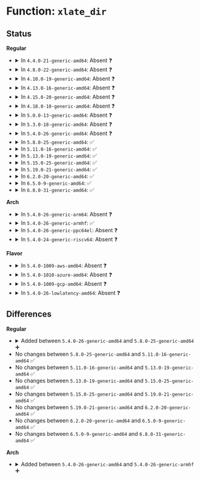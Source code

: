 # Function: <code>xlate_dir</code>

## Status
<b>Regular</b>
<ul>
<li>
<details>
<summary>In <code>4.4.0-21-generic-amd64</code>: Absent ❓</summary>

```json
{
  "name": "xlate_dir",
  "collision_type": "Unique Static",
  "inline_type": "Selective",
  "funcs": [
    {
      "addr": 18446744071581484736,
      "name": "xlate_dir",
      "external": false,
      "loc": "fs/proc/proc_sysctl.c:966",
      "file": "fs/proc/proc_sysctl.c",
      "inline": "not declared, inlined",
      "caller_inline": [],
      "caller_func": [
        "fs/proc/proc_sysctl.c:put_links",
        "fs/proc/proc_sysctl.c:sysctl_follow_link",
        "fs/proc/proc_sysctl.c:insert_header"
      ]
    }
  ],
  "symbols": [
    {
      "addr": 18446744071581484736,
      "name": "xlate_dir.isra.12",
      "section": ".text",
      "bind": "STB_LOCAL",
      "size": 84
    }
  ]
}
```
</details>
</li>
<li>
<details>
<summary>In <code>4.8.0-22-generic-amd64</code>: Absent ❓</summary>

```json
{
  "name": "xlate_dir",
  "collision_type": "Unique Static",
  "inline_type": "Selective",
  "funcs": [
    {
      "addr": 18446744071581669264,
      "name": "xlate_dir",
      "external": false,
      "loc": "fs/proc/proc_sysctl.c:972",
      "file": "fs/proc/proc_sysctl.c",
      "inline": "not declared, inlined",
      "caller_inline": [],
      "caller_func": [
        "fs/proc/proc_sysctl.c:put_links",
        "fs/proc/proc_sysctl.c:sysctl_follow_link",
        "fs/proc/proc_sysctl.c:insert_header"
      ]
    }
  ],
  "symbols": [
    {
      "addr": 18446744071581669264,
      "name": "xlate_dir.isra.13",
      "section": ".text",
      "bind": "STB_LOCAL",
      "size": 89
    }
  ]
}
```
</details>
</li>
<li>
<details>
<summary>In <code>4.10.0-19-generic-amd64</code>: Absent ❓</summary>

```json
{
  "name": "xlate_dir",
  "collision_type": "Unique Static",
  "inline_type": "Selective",
  "funcs": [
    {
      "addr": 18446744071581757488,
      "name": "xlate_dir",
      "external": false,
      "loc": "fs/proc/proc_sysctl.c:978",
      "file": "fs/proc/proc_sysctl.c",
      "inline": "not declared, inlined",
      "caller_inline": [],
      "caller_func": [
        "fs/proc/proc_sysctl.c:put_links",
        "fs/proc/proc_sysctl.c:sysctl_follow_link",
        "fs/proc/proc_sysctl.c:insert_header"
      ]
    }
  ],
  "symbols": [
    {
      "addr": 18446744071581757488,
      "name": "xlate_dir.isra.13",
      "section": ".text",
      "bind": "STB_LOCAL",
      "size": 89
    }
  ]
}
```
</details>
</li>
<li>
<details>
<summary>In <code>4.13.0-16-generic-amd64</code>: Absent ❓</summary>

```json
{
  "name": "xlate_dir",
  "collision_type": "Unique Static",
  "inline_type": "Selective",
  "funcs": [
    {
      "addr": 18446744071581811328,
      "name": "xlate_dir",
      "external": false,
      "loc": "fs/proc/proc_sysctl.c:1025",
      "file": "fs/proc/proc_sysctl.c",
      "inline": "not declared, inlined",
      "caller_inline": [],
      "caller_func": [
        "fs/proc/proc_sysctl.c:put_links",
        "fs/proc/proc_sysctl.c:sysctl_follow_link",
        "fs/proc/proc_sysctl.c:insert_header"
      ]
    }
  ],
  "symbols": [
    {
      "addr": 18446744071581811328,
      "name": "xlate_dir.isra.15",
      "section": ".text",
      "bind": "STB_LOCAL",
      "size": 97
    }
  ]
}
```
</details>
</li>
<li>
<details>
<summary>In <code>4.15.0-20-generic-amd64</code>: Absent ❓</summary>

```json
{
  "name": "xlate_dir",
  "collision_type": "Unique Static",
  "inline_type": "Selective",
  "funcs": [
    {
      "addr": 18446744071581960880,
      "name": "xlate_dir",
      "external": false,
      "loc": "fs/proc/proc_sysctl.c:1026",
      "file": "fs/proc/proc_sysctl.c",
      "inline": "not declared, inlined",
      "caller_inline": [],
      "caller_func": [
        "fs/proc/proc_sysctl.c:put_links",
        "fs/proc/proc_sysctl.c:sysctl_follow_link",
        "fs/proc/proc_sysctl.c:insert_header"
      ]
    }
  ],
  "symbols": [
    {
      "addr": 18446744071581960880,
      "name": "xlate_dir.isra.15",
      "section": ".text",
      "bind": "STB_LOCAL",
      "size": 97
    }
  ]
}
```
</details>
</li>
<li>
<details>
<summary>In <code>4.18.0-10-generic-amd64</code>: Absent ❓</summary>

```json
{
  "name": "xlate_dir",
  "collision_type": "Unique Static",
  "inline_type": "Selective",
  "funcs": [
    {
      "addr": 18446744071582145232,
      "name": "xlate_dir",
      "external": false,
      "loc": "fs/proc/proc_sysctl.c:1028",
      "file": "fs/proc/proc_sysctl.c",
      "inline": "not declared, inlined",
      "caller_inline": [],
      "caller_func": [
        "fs/proc/proc_sysctl.c:put_links",
        "fs/proc/proc_sysctl.c:sysctl_follow_link",
        "fs/proc/proc_sysctl.c:insert_header"
      ]
    }
  ],
  "symbols": [
    {
      "addr": 18446744071582145232,
      "name": "xlate_dir.isra.20",
      "section": ".text",
      "bind": "STB_LOCAL",
      "size": 89
    }
  ]
}
```
</details>
</li>
<li>
<details>
<summary>In <code>5.0.0-13-generic-amd64</code>: Absent ❓</summary>

```json
{
  "name": "xlate_dir",
  "collision_type": "Unique Static",
  "inline_type": "Selective",
  "funcs": [
    {
      "addr": 18446744071582239824,
      "name": "xlate_dir",
      "external": false,
      "loc": "fs/proc/proc_sysctl.c:1027",
      "file": "fs/proc/proc_sysctl.c",
      "inline": "not declared, inlined",
      "caller_inline": [],
      "caller_func": [
        "fs/proc/proc_sysctl.c:put_links",
        "fs/proc/proc_sysctl.c:sysctl_follow_link",
        "fs/proc/proc_sysctl.c:insert_header"
      ]
    }
  ],
  "symbols": [
    {
      "addr": 18446744071582239824,
      "name": "xlate_dir.isra.18",
      "section": ".text",
      "bind": "STB_LOCAL",
      "size": 89
    }
  ]
}
```
</details>
</li>
<li>
<details>
<summary>In <code>5.3.0-18-generic-amd64</code>: Absent ❓</summary>

```json
{
  "name": "xlate_dir",
  "collision_type": "Unique Static",
  "inline_type": "Selective",
  "funcs": [
    {
      "addr": 18446744071582404320,
      "name": "xlate_dir",
      "external": false,
      "loc": "fs/proc/proc_sysctl.c:1052",
      "file": "fs/proc/proc_sysctl.c",
      "inline": "not declared, inlined",
      "caller_inline": [],
      "caller_func": [
        "fs/proc/proc_sysctl.c:put_links",
        "fs/proc/proc_sysctl.c:sysctl_follow_link",
        "fs/proc/proc_sysctl.c:insert_header"
      ]
    }
  ],
  "symbols": [
    {
      "addr": 18446744071582404320,
      "name": "xlate_dir.isra.0",
      "section": ".text",
      "bind": "STB_LOCAL",
      "size": 90
    }
  ]
}
```
</details>
</li>
<li>
<details>
<summary>In <code>5.4.0-26-generic-amd64</code>: Absent ❓</summary>

```json
{
  "name": "xlate_dir",
  "collision_type": "Unique Static",
  "inline_type": "Selective",
  "funcs": [
    {
      "addr": 18446744071582503280,
      "name": "xlate_dir",
      "external": false,
      "loc": "fs/proc/proc_sysctl.c:1052",
      "file": "fs/proc/proc_sysctl.c",
      "inline": "not declared, inlined",
      "caller_inline": [],
      "caller_func": [
        "fs/proc/proc_sysctl.c:put_links",
        "fs/proc/proc_sysctl.c:sysctl_follow_link",
        "fs/proc/proc_sysctl.c:insert_header"
      ]
    }
  ],
  "symbols": [
    {
      "addr": 18446744071582503280,
      "name": "xlate_dir.isra.0",
      "section": ".text",
      "bind": "STB_LOCAL",
      "size": 90
    }
  ]
}
```
</details>
</li>
<li>
<details>
<summary>In <code>5.8.0-25-generic-amd64</code>: ✅</summary>

```c
struct ctl_dir * xlate_dir(struct ctl_table_set * set, struct ctl_dir * dir)
```

```json
{
  "name": "xlate_dir",
  "collision_type": "Unique Static",
  "inline_type": "No",
  "funcs": [
    {
      "addr": 18446744071582805664,
      "name": "xlate_dir",
      "external": false,
      "loc": "fs/proc/proc_sysctl.c:1035",
      "file": "fs/proc/proc_sysctl.c",
      "inline": "seen, unknown",
      "caller_inline": [],
      "caller_func": [
        "fs/proc/proc_sysctl.c:put_links",
        "fs/proc/proc_sysctl.c:sysctl_follow_link",
        "fs/proc/proc_sysctl.c:xlate_dir",
        "fs/proc/proc_sysctl.c:insert_header"
      ]
    }
  ],
  "symbols": [
    {
      "addr": 18446744071582805664,
      "name": "xlate_dir",
      "section": ".text",
      "bind": "STB_LOCAL",
      "size": 171
    }
  ]
}
```
</details>
</li>
<li>
<details>
<summary>In <code>5.11.0-16-generic-amd64</code>: ✅</summary>

```c
struct ctl_dir * xlate_dir(struct ctl_table_set * set, struct ctl_dir * dir)
```

```json
{
  "name": "xlate_dir",
  "collision_type": "Unique Static",
  "inline_type": "No",
  "funcs": [
    {
      "addr": 18446744071582879344,
      "name": "xlate_dir",
      "external": false,
      "loc": "fs/proc/proc_sysctl.c:1035",
      "file": "fs/proc/proc_sysctl.c",
      "inline": "seen, unknown",
      "caller_inline": [],
      "caller_func": [
        "fs/proc/proc_sysctl.c:put_links",
        "fs/proc/proc_sysctl.c:sysctl_follow_link",
        "fs/proc/proc_sysctl.c:xlate_dir",
        "fs/proc/proc_sysctl.c:insert_header"
      ]
    }
  ],
  "symbols": [
    {
      "addr": 18446744071582879344,
      "name": "xlate_dir",
      "section": ".text",
      "bind": "STB_LOCAL",
      "size": 171
    }
  ]
}
```
</details>
</li>
<li>
<details>
<summary>In <code>5.13.0-19-generic-amd64</code>: ✅</summary>

```c
struct ctl_dir * xlate_dir(struct ctl_table_set * set, struct ctl_dir * dir)
```

```json
{
  "name": "xlate_dir",
  "collision_type": "Unique Static",
  "inline_type": "No",
  "funcs": [
    {
      "addr": 18446744071582907680,
      "name": "xlate_dir",
      "external": false,
      "loc": "fs/proc/proc_sysctl.c:1033",
      "file": "fs/proc/proc_sysctl.c",
      "inline": "seen, unknown",
      "caller_inline": [],
      "caller_func": [
        "fs/proc/proc_sysctl.c:put_links",
        "fs/proc/proc_sysctl.c:sysctl_follow_link",
        "fs/proc/proc_sysctl.c:xlate_dir",
        "fs/proc/proc_sysctl.c:insert_header"
      ]
    }
  ],
  "symbols": [
    {
      "addr": 18446744071582907680,
      "name": "xlate_dir",
      "section": ".text",
      "bind": "STB_LOCAL",
      "size": 170
    }
  ]
}
```
</details>
</li>
<li>
<details>
<summary>In <code>5.15.0-25-generic-amd64</code>: ✅</summary>

```c
struct ctl_dir * xlate_dir(struct ctl_table_set * set, struct ctl_dir * dir)
```

```json
{
  "name": "xlate_dir",
  "collision_type": "Unique Static",
  "inline_type": "No",
  "funcs": [
    {
      "addr": 18446744071583241904,
      "name": "xlate_dir",
      "external": false,
      "loc": "fs/proc/proc_sysctl.c:1033",
      "file": "fs/proc/proc_sysctl.c",
      "inline": "seen, unknown",
      "caller_inline": [],
      "caller_func": [
        "fs/proc/proc_sysctl.c:put_links",
        "fs/proc/proc_sysctl.c:sysctl_follow_link",
        "fs/proc/proc_sysctl.c:xlate_dir",
        "fs/proc/proc_sysctl.c:insert_header"
      ]
    }
  ],
  "symbols": [
    {
      "addr": 18446744071583241904,
      "name": "xlate_dir",
      "section": ".text",
      "bind": "STB_LOCAL",
      "size": 170
    }
  ]
}
```
</details>
</li>
<li>
<details>
<summary>In <code>5.19.0-21-generic-amd64</code>: ✅</summary>

```c
struct ctl_dir * xlate_dir(struct ctl_table_set * set, struct ctl_dir * dir)
```

```json
{
  "name": "xlate_dir",
  "collision_type": "Unique Static",
  "inline_type": "No",
  "funcs": [
    {
      "addr": 18446744071583742320,
      "name": "xlate_dir",
      "external": false,
      "loc": "fs/proc/proc_sysctl.c:1057",
      "file": "fs/proc/proc_sysctl.c",
      "inline": "seen, unknown",
      "caller_inline": [],
      "caller_func": [
        "fs/proc/proc_sysctl.c:put_links",
        "fs/proc/proc_sysctl.c:sysctl_follow_link",
        "fs/proc/proc_sysctl.c:xlate_dir",
        "fs/proc/proc_sysctl.c:insert_header"
      ]
    }
  ],
  "symbols": [
    {
      "addr": 18446744071583742320,
      "name": "xlate_dir",
      "section": ".text",
      "bind": "STB_LOCAL",
      "size": 189
    }
  ]
}
```
</details>
</li>
<li>
<details>
<summary>In <code>6.2.0-20-generic-amd64</code>: ✅</summary>

```c
struct ctl_dir * xlate_dir(struct ctl_table_set * set, struct ctl_dir * dir)
```

```json
{
  "name": "xlate_dir",
  "collision_type": "Unique Static",
  "inline_type": "No",
  "funcs": [
    {
      "addr": 18446744071584356832,
      "name": "xlate_dir",
      "external": false,
      "loc": "fs/proc/proc_sysctl.c:1050",
      "file": "fs/proc/proc_sysctl.c",
      "inline": "seen, unknown",
      "caller_inline": [],
      "caller_func": [
        "fs/proc/proc_sysctl.c:put_links",
        "fs/proc/proc_sysctl.c:sysctl_follow_link",
        "fs/proc/proc_sysctl.c:xlate_dir",
        "fs/proc/proc_sysctl.c:insert_header"
      ]
    }
  ],
  "symbols": [
    {
      "addr": 18446744071584356832,
      "name": "xlate_dir",
      "section": ".text",
      "bind": "STB_LOCAL",
      "size": 189
    }
  ]
}
```
</details>
</li>
<li>
<details>
<summary>In <code>6.5.0-9-generic-amd64</code>: ✅</summary>

```c
struct ctl_dir * xlate_dir(struct ctl_table_set * set, struct ctl_dir * dir)
```

```json
{
  "name": "xlate_dir",
  "collision_type": "Unique Static",
  "inline_type": "No",
  "funcs": [
    {
      "addr": 18446744071584586976,
      "name": "xlate_dir",
      "external": false,
      "loc": "fs/proc/proc_sysctl.c:1043",
      "file": "fs/proc/proc_sysctl.c",
      "inline": "seen, unknown",
      "caller_inline": [],
      "caller_func": [
        "fs/proc/proc_sysctl.c:put_links",
        "fs/proc/proc_sysctl.c:sysctl_follow_link",
        "fs/proc/proc_sysctl.c:xlate_dir",
        "fs/proc/proc_sysctl.c:insert_header"
      ]
    }
  ],
  "symbols": [
    {
      "addr": 18446744071584586976,
      "name": "xlate_dir",
      "section": ".text",
      "bind": "STB_LOCAL",
      "size": 189
    }
  ]
}
```
</details>
</li>
<li>
<details>
<summary>In <code>6.8.0-31-generic-amd64</code>: ✅</summary>

```c
struct ctl_dir * xlate_dir(struct ctl_table_set * set, struct ctl_dir * dir)
```

```json
{
  "name": "xlate_dir",
  "collision_type": "Unique Static",
  "inline_type": "No",
  "funcs": [
    {
      "addr": 18446744071584818672,
      "name": "xlate_dir",
      "external": false,
      "loc": "fs/proc/proc_sysctl.c:1035",
      "file": "fs/proc/proc_sysctl.c",
      "inline": "seen, unknown",
      "caller_inline": [],
      "caller_func": [
        "fs/proc/proc_sysctl.c:put_links",
        "fs/proc/proc_sysctl.c:sysctl_follow_link",
        "fs/proc/proc_sysctl.c:xlate_dir",
        "fs/proc/proc_sysctl.c:insert_header"
      ]
    }
  ],
  "symbols": [
    {
      "addr": 18446744071584818672,
      "name": "xlate_dir",
      "section": ".text",
      "bind": "STB_LOCAL",
      "size": 189
    }
  ]
}
```
</details>
</li>
</ul>
<b>Arch</b>
<ul>
<li>
<details>
<summary>In <code>5.4.0-26-generic-arm64</code>: Absent ❓</summary>

```json
{
  "name": "xlate_dir",
  "collision_type": "Unique Static",
  "inline_type": "Selective",
  "funcs": [
    {
      "addr": 18446603336494128168,
      "name": "xlate_dir",
      "external": false,
      "loc": "fs/proc/proc_sysctl.c:1052",
      "file": "fs/proc/proc_sysctl.c",
      "inline": "not declared, inlined",
      "caller_inline": [],
      "caller_func": [
        "fs/proc/proc_sysctl.c:put_links",
        "fs/proc/proc_sysctl.c:sysctl_follow_link",
        "fs/proc/proc_sysctl.c:insert_header"
      ]
    }
  ],
  "symbols": [
    {
      "addr": 18446603336494128168,
      "name": "xlate_dir.isra.0",
      "section": ".text",
      "bind": "STB_LOCAL",
      "size": 148
    }
  ]
}
```
</details>
</li>
<li>
<details>
<summary>In <code>5.4.0-26-generic-armhf</code>: ✅</summary>

```c
struct ctl_dir * xlate_dir(struct ctl_table_set * set, struct ctl_dir * dir)
```

```json
{
  "name": "xlate_dir",
  "collision_type": "Unique Static",
  "inline_type": "No",
  "funcs": [
    {
      "addr": 3227577156,
      "name": "xlate_dir",
      "external": false,
      "loc": "fs/proc/proc_sysctl.c:1052",
      "file": "fs/proc/proc_sysctl.c",
      "inline": "seen, unknown",
      "caller_inline": [],
      "caller_func": [
        "fs/proc/proc_sysctl.c:put_links",
        "fs/proc/proc_sysctl.c:sysctl_follow_link",
        "fs/proc/proc_sysctl.c:xlate_dir",
        "fs/proc/proc_sysctl.c:insert_header"
      ]
    }
  ],
  "symbols": [
    {
      "addr": 3227577156,
      "name": "xlate_dir",
      "section": ".text",
      "bind": "STB_LOCAL",
      "size": 104
    }
  ]
}
```
</details>
</li>
<li>
<details>
<summary>In <code>5.4.0-26-generic-ppc64el</code>: Absent ❓</summary>

```json
{
  "name": "xlate_dir",
  "collision_type": "Unique Static",
  "inline_type": "Selective",
  "funcs": [
    {
      "addr": 13835058055287803744,
      "name": "xlate_dir",
      "external": false,
      "loc": "fs/proc/proc_sysctl.c:1052",
      "file": "fs/proc/proc_sysctl.c",
      "inline": "not declared, inlined",
      "caller_inline": [],
      "caller_func": [
        "fs/proc/proc_sysctl.c:put_links",
        "fs/proc/proc_sysctl.c:sysctl_follow_link",
        "fs/proc/proc_sysctl.c:insert_header"
      ]
    }
  ],
  "symbols": [
    {
      "addr": 13835058055287803744,
      "name": "xlate_dir.isra.0",
      "section": ".text",
      "bind": "STB_LOCAL",
      "size": 172
    }
  ]
}
```
</details>
</li>
<li>
<details>
<summary>In <code>5.4.0-24-generic-riscv64</code>: Absent ❓</summary>

```json
{
  "name": "xlate_dir",
  "collision_type": "Unique Static",
  "inline_type": "Selective",
  "funcs": [
    {
      "addr": 18446743936273609982,
      "name": "xlate_dir",
      "external": false,
      "loc": "fs/proc/proc_sysctl.c:1052",
      "file": "fs/proc/proc_sysctl.c",
      "inline": "not declared, inlined",
      "caller_inline": [],
      "caller_func": [
        "fs/proc/proc_sysctl.c:put_links",
        "fs/proc/proc_sysctl.c:sysctl_follow_link",
        "fs/proc/proc_sysctl.c:insert_header"
      ]
    }
  ],
  "symbols": [
    {
      "addr": 18446743936273609982,
      "name": "xlate_dir.isra.0",
      "section": ".text",
      "bind": "STB_LOCAL",
      "size": 128
    }
  ]
}
```
</details>
</li>
</ul>
<b>Flavor</b>
<ul>
<li>
<details>
<summary>In <code>5.4.0-1009-aws-amd64</code>: Absent ❓</summary>

```json
{
  "name": "xlate_dir",
  "collision_type": "Unique Static",
  "inline_type": "Selective",
  "funcs": [
    {
      "addr": 18446744071582472016,
      "name": "xlate_dir",
      "external": false,
      "loc": "fs/proc/proc_sysctl.c:1052",
      "file": "fs/proc/proc_sysctl.c",
      "inline": "not declared, inlined",
      "caller_inline": [],
      "caller_func": [
        "fs/proc/proc_sysctl.c:put_links",
        "fs/proc/proc_sysctl.c:sysctl_follow_link",
        "fs/proc/proc_sysctl.c:insert_header"
      ]
    }
  ],
  "symbols": [
    {
      "addr": 18446744071582472016,
      "name": "xlate_dir.isra.0",
      "section": ".text",
      "bind": "STB_LOCAL",
      "size": 90
    }
  ]
}
```
</details>
</li>
<li>
<details>
<summary>In <code>5.4.0-1010-azure-amd64</code>: Absent ❓</summary>

```json
{
  "name": "xlate_dir",
  "collision_type": "Unique Static",
  "inline_type": "Selective",
  "funcs": [
    {
      "addr": 18446744071582409248,
      "name": "xlate_dir",
      "external": false,
      "loc": "fs/proc/proc_sysctl.c:1052",
      "file": "fs/proc/proc_sysctl.c",
      "inline": "not declared, inlined",
      "caller_inline": [],
      "caller_func": [
        "fs/proc/proc_sysctl.c:put_links",
        "fs/proc/proc_sysctl.c:sysctl_follow_link",
        "fs/proc/proc_sysctl.c:insert_header"
      ]
    }
  ],
  "symbols": [
    {
      "addr": 18446744071582409248,
      "name": "xlate_dir.isra.0",
      "section": ".text",
      "bind": "STB_LOCAL",
      "size": 90
    }
  ]
}
```
</details>
</li>
<li>
<details>
<summary>In <code>5.4.0-1009-gcp-amd64</code>: Absent ❓</summary>

```json
{
  "name": "xlate_dir",
  "collision_type": "Unique Static",
  "inline_type": "Selective",
  "funcs": [
    {
      "addr": 18446744071582462496,
      "name": "xlate_dir",
      "external": false,
      "loc": "fs/proc/proc_sysctl.c:1052",
      "file": "fs/proc/proc_sysctl.c",
      "inline": "not declared, inlined",
      "caller_inline": [],
      "caller_func": [
        "fs/proc/proc_sysctl.c:put_links",
        "fs/proc/proc_sysctl.c:sysctl_follow_link",
        "fs/proc/proc_sysctl.c:insert_header"
      ]
    }
  ],
  "symbols": [
    {
      "addr": 18446744071582462496,
      "name": "xlate_dir.isra.0",
      "section": ".text",
      "bind": "STB_LOCAL",
      "size": 90
    }
  ]
}
```
</details>
</li>
<li>
<details>
<summary>In <code>5.4.0-26-lowlatency-amd64</code>: Absent ❓</summary>

```json
{
  "name": "xlate_dir",
  "collision_type": "Unique Static",
  "inline_type": "Selective",
  "funcs": [
    {
      "addr": 18446744071582543424,
      "name": "xlate_dir",
      "external": false,
      "loc": "fs/proc/proc_sysctl.c:1052",
      "file": "fs/proc/proc_sysctl.c",
      "inline": "not declared, inlined",
      "caller_inline": [],
      "caller_func": [
        "fs/proc/proc_sysctl.c:put_links",
        "fs/proc/proc_sysctl.c:sysctl_follow_link",
        "fs/proc/proc_sysctl.c:insert_header"
      ]
    }
  ],
  "symbols": [
    {
      "addr": 18446744071582543424,
      "name": "xlate_dir.isra.0",
      "section": ".text",
      "bind": "STB_LOCAL",
      "size": 90
    }
  ]
}
```
</details>
</li>
</ul>

## Differences
<b>Regular</b>
<ul>
<li>
<details>
<summary>Added between <code>5.4.0-26-generic-amd64</code> and <code>5.8.0-25-generic-amd64</code> ➕</summary>

```c
struct ctl_dir * xlate_dir(struct ctl_table_set * set, struct ctl_dir * dir)
```
</details>
</li>
<li>
No changes between <code>5.8.0-25-generic-amd64</code> and <code>5.11.0-16-generic-amd64</code> ✅
</li>
<li>
No changes between <code>5.11.0-16-generic-amd64</code> and <code>5.13.0-19-generic-amd64</code> ✅
</li>
<li>
No changes between <code>5.13.0-19-generic-amd64</code> and <code>5.15.0-25-generic-amd64</code> ✅
</li>
<li>
No changes between <code>5.15.0-25-generic-amd64</code> and <code>5.19.0-21-generic-amd64</code> ✅
</li>
<li>
No changes between <code>5.19.0-21-generic-amd64</code> and <code>6.2.0-20-generic-amd64</code> ✅
</li>
<li>
No changes between <code>6.2.0-20-generic-amd64</code> and <code>6.5.0-9-generic-amd64</code> ✅
</li>
<li>
No changes between <code>6.5.0-9-generic-amd64</code> and <code>6.8.0-31-generic-amd64</code> ✅
</li>
</ul>
<b>Arch</b>
<ul>
<li>
<details>
<summary>Added between <code>5.4.0-26-generic-amd64</code> and <code>5.4.0-26-generic-armhf</code> ➕</summary>

```c
struct ctl_dir * xlate_dir(struct ctl_table_set * set, struct ctl_dir * dir)
```
</details>
</li>
</ul>
